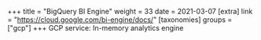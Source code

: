 +++
title = "BigQuery BI Engine"
weight = 33
date = 2021-03-07
[extra]
link = "https://cloud.google.com/bi-engine/docs/"
[taxonomies]
groups = ["gcp"]
+++
GCP service: In-memory analytics engine

